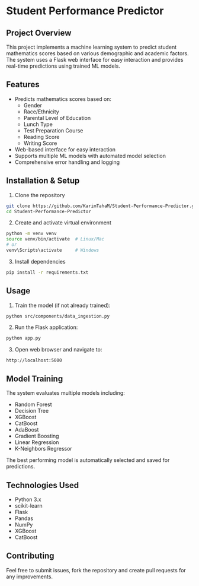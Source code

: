 # Student Performance Predictor

## Project Overview
This project implements a machine learning system to predict student mathematics scores based on various demographic and academic factors. The system uses a Flask web interface for easy interaction and provides real-time predictions using trained ML models.

## Features
- Predicts mathematics scores based on:
  - Gender
  - Race/Ethnicity
  - Parental Level of Education
  - Lunch Type
  - Test Preparation Course
  - Reading Score
  - Writing Score
- Web-based interface for easy interaction
- Supports multiple ML models with automated model selection
- Comprehensive error handling and logging

## Installation & Setup
1. Clone the repository
```bash
git clone https://github.com/KarimTahaM/Student-Performance-Predictor.git
cd Student-Performance-Predictor
```

2. Create and activate virtual environment
```bash
python -m venv venv
source venv/bin/activate  # Linux/Mac
# or
venv\Scripts\activate     # Windows
```

3. Install dependencies
```bash
pip install -r requirements.txt
```

## Usage
1. Train the model (if not already trained):
```bash
python src/components/data_ingestion.py
```

2. Run the Flask application:
```bash
python app.py
```

3. Open web browser and navigate to:
```
http://localhost:5000
```

## Model Training
The system evaluates multiple models including:
- Random Forest
- Decision Tree
- XGBoost
- CatBoost
- AdaBoost
- Gradient Boosting
- Linear Regression
- K-Neighbors Regressor

The best performing model is automatically selected and saved for predictions.

## Technologies Used
- Python 3.x
- scikit-learn
- Flask
- Pandas
- NumPy
- XGBoost
- CatBoost

## Contributing
Feel free to submit issues, fork the repository and create pull requests for any improvements.
